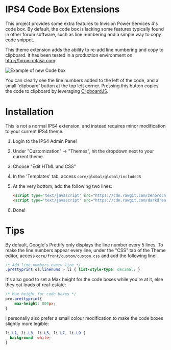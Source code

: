 # IPS4 Code Box Extensions
This project provides some extra features to Invision Power Services 4's code box.  By default, the code box is lacking some features typically found in other forum software, such as line numbering and a simple way to copy code snippet.

This theme extension adds the ability to re-add line numbering and copy to clipboard.  It has been tested in a production environment on http://forum.mtasa.com:

![Example of new Code box](http://i.imgur.com/VhD95Wa.png)

You can clearly see the line numbers added to the left of the code, and a small 'clipboard' button at the top left corner.  Pressing this button copies the code to clipboard by leveraging [ClipboardJS](https://clipboardjs.com/ "ClipboardJS").

# Installation
This is not a normal IPS4 extension, and instead requires minor modification to your current IPS4 theme.

 1. Login to the IPS4 Admin Panel
 2. Under "Customization" -> "Themes", hit the dropdown next to your current theme.
 3. Choose "Edit HTML and CSS"
 4. In the 'Templates' tab, access `core/global/global/includeJS`
 5. At the very bottom, add the following two lines:
    
    ```html
    <script type='text/javascript' src="https://cdn.rawgit.com/zenorocha/clipboard.js/v1.5.12/dist/clipboard.min.js"></script>
    <script type='text/javascript' src="https://cdn.rawgit.com/darkdreamingdan/IPS4-CodeBox-Extensions/master/ips4_code_ext.min.js"></script>
    ```
 6. Done!

# Tips
By default, Google's Prettify only displays the line number every 5 lines.  To make the line numbers appear every line, under the "CSS" tab of the Theme editor, access `core/front/custom/custom.css` and add the following line:
```css
/* Add line numbers every line */
.prettyprint ol.linenums > li { list-style-type: decimal; }
```

It's also good to set a Max height for the code boxes while you're at it, else they eat loads of real-estate:
```css
/* Max height for code boxes */
pre.prettyprint{
    max-height: 800px;
}
```

I personally also prefer a small colour modification to make the code boxes slightly more legible:
```css
li.L1, li.L3, li.L5, li.L7, li.L9 {
  background: white;
}
```
